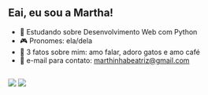  ##   Eai, eu sou a Martha!

- 🐍 Estudando sobre Desenvolvimento Web com Python 
- 🎮 Pronomes: ela/dela
- 🤖 3 fatos sobre mim: amo falar, adoro gatos e amo café
-  📩 e-mail para contato: marthinhabeatriz@gmail.com
##
 
<div> 
  <a href=https://www.instagram.com/mrthbtz/ target="_blank"><img src="https://img.shields.io/badge/-Instagram-%23E4405F?style=for-the-badge&logo=instagram&logoColor=white" target="_blank"></a>
  <a href=https://www.linkedin.com/in/martha-beatriz-317a4b21b/ target="_blank"><img src="https://img.shields.io/badge/-LinkedIn-%230077B5?style=for-the-badge&logo=linkedin&logoColor=white" target="_blank"></a>  	
